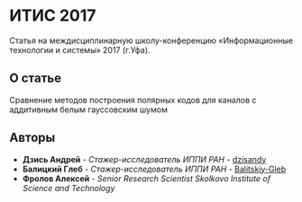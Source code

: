 # ИТИС 2017
Статья на междисциплинарную школу-конференцию «Информационные технологии и системы» 2017 (г.Уфа). 

## О статье
Сравнение методов построения полярных кодов для каналов с аддитивным белым гауссовским шумом

## Авторы
* **Дзись Андрей** - *Стажер-исследователь ИППИ РАН* - [dzisandy](https://github.com/dzisandy)
* **Балицкий Глеб** - *Стажер-исследователь ИППИ РАН* - [Balitskiy-Gleb](https://github.com/Balitskiy-Gleb)
* **Фролов Алексей** - *Senior Research Scientist	Skolkovo Institute of Science and Technology* 


